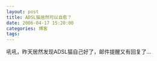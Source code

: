 ```yaml
---
layout: post
title: ADSL猫居然可以自愈？
date: 2006-04-17 15:20:00
categories: 博客
tags: 
---
```


吼吼，昨天居然发现ADSL猫自己好了，邮件提醒又有回复了...
